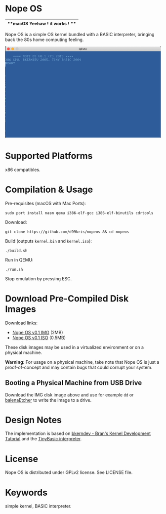 # Nope OS

| **macOS Yeehaw ! it works ! ** |
| ------------------------------ |

Nope OS is a simple OS kernel bundled with a BASIC interpreter, bringing
back the 80s home computing feeling.

![Nope OS Screenshot](/doc/nopeos-helloworld.png)

# Supported Platforms

x86 compatibles.

# Compilation & Usage

Pre-requisites (macOS with Mac Ports):

    sudo port install nasm qemu i386-elf-gcc i386-elf-binutils cdrtools

Download:

    git clone https://github.com/d99kris/nopeos && cd nopeos

Build (outputs `kernel.bin` and `kernel.iso`):

    ./build.sh

Run in QEMU:

    ./run.sh

Stop emulation by pressing ESC.

# Download Pre-Compiled Disk Images

Download links:

- [Nope OS v0.1 IMG](https://github.com/d99kris/nopeos/releases/download/v0.1/nopeos-0.1.img) (2MB)
- [Nope OS v0.1 ISO](https://github.com/d99kris/nopeos/releases/download/v0.1/nopeos-0.1.iso) (0.5MB)

These disk images may be used in a virtualized environment or on a physical
machine.

**Warning:** For usage on a physical machine, take note that Nope OS is just a
proof-of-concept and may contain bugs that could corrupt your system.

## Booting a Physical Machine from USB Drive

Download the IMG disk image above and use for example `dd` or
[balenaEtcher](https://www.balena.io/etcher) to write the image to a drive.

# Design Notes

The implementation is based on [bkerndev - Bran's Kernel Development Tutorial](http://www.osdever.net/bkerndev/Docs/title.htm) and the [TinyBasic interpreter](http://www.ittybittycomputers.com/IttyBitty/TinyBasic/).

# License

Nope OS is distributed under GPLv2 license. See LICENSE file.

# Keywords

simple kernel, BASIC interpreter.
